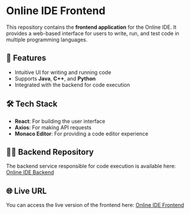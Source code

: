 # Online IDE Frontend

This repository contains the **frontend application** for the Online IDE. It provides a web-based interface for users to write, run, and test code in multiple programming languages.

## 🚀 Features
- Intuitive UI for writing and running code
- Supports **Java**, **C++**, and **Python**
- Integrated with the backend for code execution

## 🛠️ Tech Stack
- **React**: For building the user interface
- **Axios**: For making API requests
- **Monaco Editor**: For providing a code editor experience

## 🧑‍💻 Backend Repository
The backend service responsible for code execution is available here:
[Online IDE Backend](https://github.com/Aviral-Gupta101/online-ide-backend)

## 🌐 Live URL
You can access the live version of the frontend here: 
[Online IDE Frontend](https://online-ide-frontend.netlify.app)
